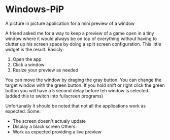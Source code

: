 # Windows-PiP
A picture in picture application for a mini preview of a window

A friend asked me for a way to keep a preview of a game open in a tiny window where it would always be on top of everything 
without having to clutter up his screen space by doing a split screen configuration. This little widget is the result. Basicly:
  1) Open the app
  2) Click a window
  3) Resize your preview as needed
  
You can move the window by draging the gray button.
You can change the target window with the green button.
If you hold shift or right click the green button you will have a 5 second delay before teh window is selected.
(added this to switch into fullscreen programs)

Unfortunatly it should be noted that not all the applications work as expected.
Some:
   - The screen doesn't actualy update
   - Display a black screen
Others:
   - Work as expected providing a live preview
   

